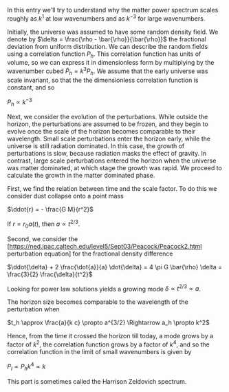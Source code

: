 In this entry we'll try to understand why the matter power spectrum scales roughly as $k^1$ at low wavenumbers and as $k^{-3}$ for large wavenumbers.

Initially, the universe was assumed to have some random density field. We denote by $\delta = \frac{\rho - \bar{\rho}}{\bar{\rho}}$ the fractional deviation from uniform distribution. We can describe the random fields using a correlation function $P_h$. This correlation function has units of volume, so we can express it in dimensionless form by multiplying by the wavenumber cubed $\tilde{P}_h = k^3 P_h$. We assume that the early universe was scale invariant, so that the the dimensionless correlation function is constant, and so

$P_h \propto k^{-3}$

Next, we consider the evolution of the perturbations. While outside the horizon, the perturbations are assumed to be frozen, and they begin to evolve once the scale of the horizon becomes comparable to their wavelength. Small scale perturbations enter the horizon early, while the universe is still radiation dominated. In this case, the growth of perturbations is slow, because radiation masks the effect of gravity. In contrast, large scale perturbations entered the horizon when the universe was matter dominated, at which stage the growth was rapid. We proceed to calculate the growth in the matter dominated phase.

First, we find the relation between time and the scale factor. To do this we consider dust collapse onto a point mass

$\ddot{r} = - \frac{G M}{r^2}$

If $r = r_0 a \left(t \right)$, then $a \propto t^{2/3}$. 

Second, we consider the [https://ned.ipac.caltech.edu/level5/Sept03/Peacock/Peacock2.html perturbation equation] for the fractional density difference

$\ddot{\delta} + 2 \frac{\dot{a}}{a} \dot{\delta} = 4 \pi G \bar{\rho} \delta = \frac{3}{2} \frac{\delta}{t^2}$

Looking for power law solutions yields a growing mode $\delta \propto t^{2/3} \propto a$.

The horizon size becomes comparable to the wavelength of the perturbation when

$t_h \approx \frac{a}{k c} \propto a^{3/2} \Rightarrow a_h \propto k^2$

Hence, from the time it crossed the horizon till today, a mode grows by a factor of $k^2$, the correlation function grows by a factor of $k^4$, and so the correlation function in the limit of small wavenumbers is given by

$P_l \propto P_h k^4 \propto k$

This part is sometimes called the Harrison Zeldovich spectrum.
